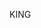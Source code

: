 KING

<!---
King is a ✨ special ✨ repository because its `README.md` (this file) appears on your GitHub profile.
You can click the Preview link to take a look at your changes.
--->
